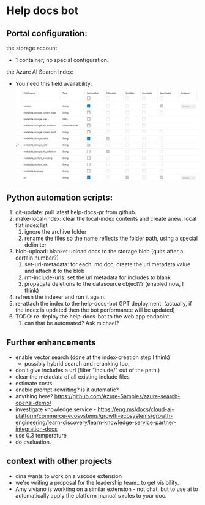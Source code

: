 # Help docs bot

## Portal configuration:

the storage account
- 1 container; no special configuration.

the Azure AI Search index:
- You need this field availability: ![alt text](./default-fields.png)

## Python automation scripts:
1. git-update: pull latest help-docs-pr from github. 
1. make-local-index: clear the local-index contents and create anew: local flat index list
    1. ignore the archive folder
    1. rename the files so the name reflects the folder path, using a special delimiter
1. blob-upload: blanket upload docs to the storage blob (quits after a certain number?)
    1. set-url-metadata: for each .md doc, create the url metadata value and attach it to the blob
    1. rm-include-urls: set the url metadata for includes to blank
    2. propagate deletions to the datasource object?? (enabled now, I think)
1. refresh the indexer and run it again.
1. re-attach the index to the help-docs-bot GPT deployment. (actually, if the index is updated then the bot performance will be updated)
1. TODO: re-deploy the help-docs-bot to the web app endpoint
    1. can that be automated? Ask michael?

## Further enhancements

- enable vector search (done at the index-creation step I think)
    - possibly hybrid search and reranking too.
- don't give includes a url (filter "include/" out of the path.)
- clear the metadata of all existing include files
- estimate costs
- enable prompt-rewriting? is it automatic?
- anything here? https://github.com/Azure-Samples/azure-search-openai-demo/
- investigate knowledge service - https://eng.ms/docs/cloud-ai-platform/commerce-ecosystems/growth-ecosystems/growth-engineering/learn-discovery/learn-knowledge-service-partner-integration-docs 
- use 0.3 temperature
- do evaluation.

## context with other projects

- dina wants to work on a vscode extension
- we're writing a proposal for the leadership team.. to get visibility.
- Amy viviano is workiing on a similar extension - not chat, but to use ai to automatically apply the platform manual's rules to your doc.
